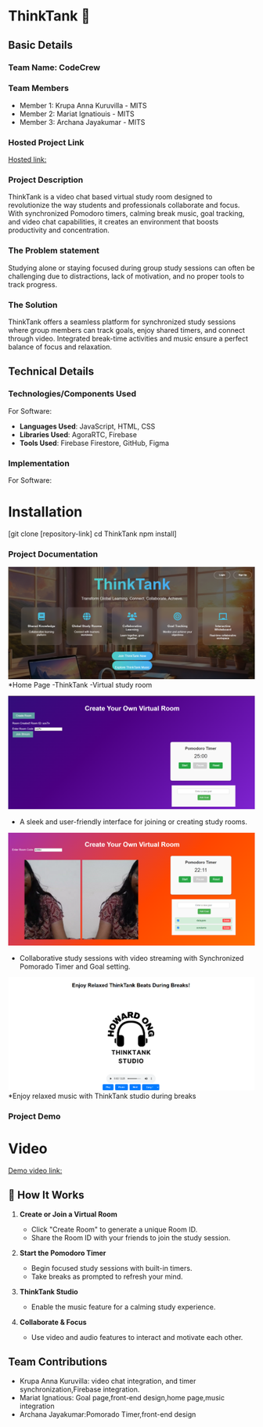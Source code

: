 # ThinkTank 🎯


## Basic Details
### Team Name: CodeCrew


### Team Members
- Member 1: Krupa Anna Kuruvilla - MITS
- Member 2: Mariat Ignatiouis - MITS
- Member 3: Archana Jayakumar - MITS

### Hosted Project Link
[Hosted link:](https://thinktank-i6qn.onrender.com/)

### Project Description
ThinkTank is a video chat based virtual study room designed to revolutionize the way students and professionals collaborate and focus. With synchronized Pomodoro timers, calming break music, goal tracking, and video chat capabilities, it creates an environment that boosts productivity and concentration.

### The Problem statement
Studying alone or staying focused during group study sessions can often be challenging due to distractions, lack of motivation, and no proper tools to track progress.

### The Solution
ThinkTank offers a seamless platform for synchronized study sessions where group members can track goals, enjoy shared timers, and connect through video. Integrated break-time activities and music ensure a perfect balance of focus and relaxation.

## Technical Details
### Technologies/Components Used
For Software:
- **Languages Used**: JavaScript, HTML, CSS
- **Libraries Used**: AgoraRTC, Firebase
- **Tools Used**: Firebase Firestore, GitHub, Figma



### Implementation
For Software:
# Installation
[git clone [repository-link]
cd ThinkTank
npm install]



### Project Documentation

![Home Page](sound/home.png)
*Home Page -ThinkTank -Virtual study room

![Virtual Room Creator Page](sound/create.png)
* A sleek and user-friendly interface for joining or creating study rooms.

![Virtual Study Room](sound/space.png)
* Collaborative study sessions with video streaming with Synchronized Pomorado Timer and Goal setting.

![Think Tank Relaxed Music studio](sound/studio.png)
*Enjoy relaxed music with ThinkTank studio during breaks

### Project Demo
# Video
[Demo video link:](https://www.loom.com/share/50b9bb373a844bee9fabc81e5670ebdc?sid=a18adfdd-5de2-425d-a0f2-f7de1de6f6a5)

## 🎯 How It Works

1. **Create or Join a Virtual Room**  
   - Click "Create Room" to generate a unique Room ID.  
   - Share the Room ID with your friends to join the study session.

2. **Start the Pomodoro Timer**  
   - Begin focused study sessions with built-in timers.  
   - Take breaks as prompted to refresh your mind.

3. **ThinkTank Studio**  
   - Enable the music feature for a calming study experience.  

4. **Collaborate & Focus**  
   - Use video and audio features to interact and motivate each other.  


## Team Contributions
- Krupa Anna Kuruvilla: video chat integration, and timer synchronization,Firebase integration.
- Mariat Ignatious: Goal page,front-end design,home page,music integration
- Archana Jayakumar:Pomorado Timer,front-end design 


